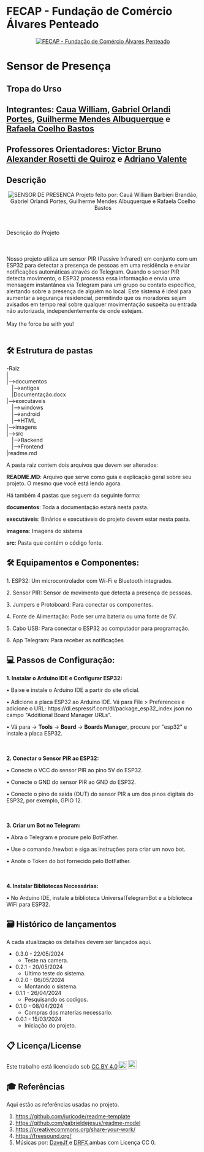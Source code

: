 # FECAP - Fundação de Comércio Álvares Penteado

<p align="center">
<a href= "https://www.fecap.br/"><img src="https://encrypted-tbn0.gstatic.com/images?q=tbn:ANd9GcRhZPrRa89Kma0ZZogxm0pi-tCn_TLKeHGVxywp-LXAFGR3B1DPouAJYHgKZGV0XTEf4AE&usqp=CAU" alt="FECAP - Fundação de Comércio Álvares Penteado" border="0"></a>
</p>

# Sensor de Presença

## Tropa do Urso

## Integrantes: <a href="https://www.linkedin.com/in/caua-william-967295247/?utm_source=share&utm_campaign=share_via&utm_content=profile&utm_medium=ios_app/">Caua William</a>, <a href="https://www.linkedin.com/in/victorbarq/">Gabriel Orlandi Portes</a>, <a href="https://www.linkedin.com/in/guilherme-mendes-albuquerque-6a50b330a?utm_source=share&utm_campaign=share_via&utm_content=profile&utm_medium=android_app">Guilherme Mendes Albuquerque</a> e <a href="https://www.linkedin.com/in/rafaela-coelho-bastos-7b8ba61b4/">Rafaela Coelho Bastos</a>

## Professores Orientadores: <a href="https://www.linkedin.com/in/victorbarq/">Victor Bruno Alexander Rosetti de Quiroz</a> e <a href="https://www.linkedin.com/in/adriano-valente-534576135/">Adriano Valente</a>
## Descrição

<p align="center">
<img src="![WhatsApp Image 2024-05-24 at 09 32 31](https://github.com/2024-1-NADS1-A/Projeto2/assets/159284004/090f85b9-7f60-4e7f-a090-0de13132e646)
" alt="SENSOR DE PRESENCA" border="0">
  Projeto feito por: Cauã William Barbieri Brandão, Gabriel Orlandi Portes, Guilherme Mendes Albuquerque e Rafaela Coelho Bastos
 
</p>
<br><br>
Descrição do Projeto
<br><br>
<br><br>
Nosso projeto utiliza um sensor PIR (Passive Infrared) em conjunto com um ESP32 para detectar a presença de pessoas em uma residência e enviar notificações automáticas através do Telegram. Quando o sensor PIR detecta movimento, o ESP32 processa essa informação e envia uma mensagem instantânea via Telegram para um grupo ou contato específico, alertando sobre a presença de alguém no local. Este sistema é ideal para aumentar a segurança residencial, permitindo que os moradores sejam avisados em tempo real sobre qualquer movimentação suspeita ou entrada não autorizada, independentemente de onde estejam.
<br><br>
May the force be with you!
<br><br>

## 🛠 Estrutura de pastas

-Raiz<br>
|<br>
|-->documentos<br>
  &emsp;|-->antigos<br>
  &emsp;|Documentação.docx<br>
|-->executáveis<br>
  &emsp;|-->windows<br>
  &emsp;|-->android<br>
  &emsp;|-->HTML<br>
|-->imagens<br>
|-->src<br>
  &emsp;|-->Backend<br>
  &emsp;|-->Frontend<br>
|readme.md<br>

A pasta raiz contem dois arquivos que devem ser alterados:

<b>README.MD</b>: Arquivo que serve como guia e explicação geral sobre seu projeto. O mesmo que você está lendo agora.

Há também 4 pastas que seguem da seguinte forma:

<b>documentos</b>: Toda a documentação estará nesta pasta.

<b>executáveis</b>: Binários e executáveis do projeto devem estar nesta pasta.

<b>imagens</b>: Imagens do sistema

<b>src</b>: Pasta que contém o código fonte.

## 🛠 Equipamentos e Componentes:

<p>1. ESP32: Um microcontrolador com Wi-Fi e Bluetooth integrados.</p>
<p>2. Sensor PIR: Sensor de movimento que detecta a presença de pessoas.</p>
<p>3. Jumpers e Protoboard: Para conectar os componentes.</p>
<p>4. Fonte de Alimentação: Pode ser uma bateria ou uma fonte de 5V.</p>
<p>5. Cabo USB: Para conectar o ESP32 ao computador para programação.</p>
<p>6. App Telegram: Para receber as notificações</p>

## 💻 Passos de Configuração:

<b>1. Instalar o Arduino IDE e Configurar ESP32:</b>
<p>• Baixe e instale o Arduino IDE a partir do site oficial.<p/>
<p>• Adicione a placa ESP32 ao Arduino IDE. Vá para File > Preferences e adicione o URL: https://dl.espressif.com/dl/package_esp32_index.json no campo "Additional Board Manager URLs".<p/>
<p>• Vá para -> <b>Tools</b> -> <b>Board</b> ->  <b>Boards Manager</b>, procure por "esp32" e instale a placa ESP32.<p/>
  
<br><br>
<b>2. Conectar o Sensor PIR ao ESP32:</b>
<p>• Conecte o VCC do sensor PIR ao pino 5V do ESP32.<p/>
<p>• Conecte o GND do sensor PIR ao GND do ESP32.<p/>
<p>• Conecte o pino de saída (OUT) do sensor PIR a um dos pinos digitais do ESP32, por exemplo, GPIO 12.<p/>
<br><br>
<b>3. Criar um Bot no Telegram:</b>
<p>• Abra o Telegram e procure pelo BotFather.<p/>
<p>• Use o comando /newbot e siga as instruções para criar um novo bot.<p/>
<p>• Anote o Token do bot fornecido pelo BotFather.<p/>
<br><br>
<b>4. Instalar Bibliotecas Necessárias:</b>
<p>• No Arduino IDE, instale a biblioteca UniversalTelegramBot e a biblioteca WiFi para ESP32.<p/>

## 🗃 Histórico de lançamentos

A cada atualização os detalhes devem ser lançados aqui.
* 0.3.0 - 22/05/2024
    * Teste na camera.
* 0.2.1 - 20/05/2024
    * Ultimo teste do sistema.
* 0.2.0 - 06/05/2024
    * Montando o sistema.
* 0.1.1 - 26/04/2024
    * Pesquisando os codigos.
* 0.1.0 - 08/04/2024
    * Compras dos materias necessario.
* 0.0.1 - 15/03/2024
    * Iniciação do projeto.

## 📋 Licença/License
<p xmlns:cc="http://creativecommons.org/ns#" >Este trabalho está licenciado sob <a href="https://creativecommons.org/licenses/by/4.0/?ref=chooser-v1" target="_blank" rel="license noopener noreferrer" style="display:inline-block;">CC BY 4.0<img style="height:22px!important;margin-left:3px;vertical-align:text-bottom ;" src="https://mirrors.creativecommons.org/presskit/icons/cc.svg?ref=chooser-v1" alt=""><img style="height:22px!important;margin-left:3px;vertical -align:texto inferior;" src="https://mirrors.creativecommons.org/presskit/icons/by.svg?ref=chooser-v1" alt=""></a></p>

## 🎓 Referências

Aqui estão as referências usadas no projeto.

1. <https://github.com/iuricode/readme-template>
2. <https://github.com/gabrieldejesus/readme-model>
3. <https://creativecommons.org/share-your-work/>
4. <https://freesound.org/>
5. Músicas por: <a href="https://freesound.org/people/DaveJf/sounds/616544/"> DaveJf </a> e <a href="https://freesound.org/people/DRFX/sounds/338986/"> DRFX </a> ambas com Licença CC 0.
